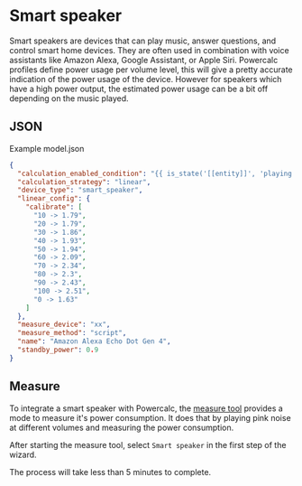# Smart speaker

Smart speakers are devices that can play music, answer questions, and control smart home devices. They are often used in combination with voice assistants like Amazon Alexa, Google Assistant, or Apple Siri.
Powercalc profiles define power usage per volume level, this will give a pretty accurate indication of the power usage of the device.
However for speakers which have a high power output, the estimated power usage can be a bit off depending on the music played.

## JSON

Example model.json

```json
{
  "calculation_enabled_condition": "{{ is_state('[[entity]]', 'playing') }}",
  "calculation_strategy": "linear",
  "device_type": "smart_speaker",
  "linear_config": {
    "calibrate": [
      "10 -> 1.79",
      "20 -> 1.79",
      "30 -> 1.86",
      "40 -> 1.93",
      "50 -> 1.94",
      "60 -> 2.09",
      "70 -> 2.34",
      "80 -> 2.3",
      "90 -> 2.43",
      "100 -> 2.51",
      "0 -> 1.63"
    ]
  },
  "measure_device": "xx",
  "measure_method": "script",
  "name": "Amazon Alexa Echo Dot Gen 4",
  "standby_power": 0.9
}
```

## Measure

To integrate a smart speaker with Powercalc, the [measure tool](../../contributing/measure.md) provides a mode to measure it's power consumption.
It does that by playing pink noise at different volumes and measuring the power consumption.

After starting the measure tool, select `Smart speaker` in the first step of the wizard.

The process will take less than 5 minutes to complete.
